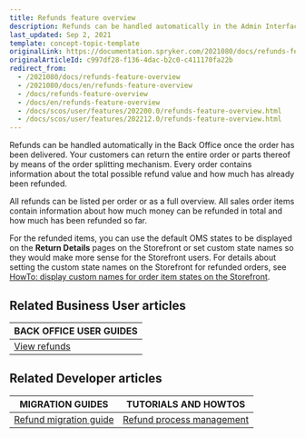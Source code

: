 ```yaml
---
title: Refunds feature overview
description: Refunds can be handled automatically in the Admin Interface, once the order has been delivered. All refunds can be listed per order or as a full overview.
last_updated: Sep 2, 2021
template: concept-topic-template
originalLink: https://documentation.spryker.com/2021080/docs/refunds-feature-overview
originalArticleId: c997df28-f136-4dac-b2c0-c411170fa22b
redirect_from:
  - /2021080/docs/refunds-feature-overview
  - /2021080/docs/en/refunds-feature-overview
  - /docs/refunds-feature-overview
  - /docs/en/refunds-feature-overview
  - /docs/scos/user/features/202200.0/refunds-feature-overview.html
  - /docs/scos/user/features/202212.0/refunds-feature-overview.html
---
```


Refunds can be handled automatically in the Back Office once the order has been delivered. Your customers can return the entire order or parts thereof by means of the order splitting mechanism. Every order contains information about the total possible refund value and how much has already been refunded.

All refunds can be listed per order or as a full overview. All sales order items contain information about how much money can be refunded in total and how much has been refunded so far.

For the refunded items, you can use the default OMS states to be displayed on the **Return Details** pages on the Storefront or set custom state names so they would make more sense for the Storefront users. For details about setting the custom state names on the Storefront for refunded orders, see [HowTo: display custom names for order item states on the Storefront](/docs/scos/dev/tutorials-and-howtos/howtos/feature-howtos/howto-display-custom-names-for-order-item-states-on-the-storefront.html).

## Related Business User articles

|BACK OFFICE USER GUIDES|
|---|
| [View refunds](/docs/pbc/all/order-management-system/{{page.version}}/manage-in-the-back-office/view-refunds.html)  |

## Related Developer articles

| MIGRATION GUIDES | TUTORIALS AND HOWTOS |
|---------|---------|
| [Refund migration guide](/docs/pbc/all/order-management-system/{{page.version}}/install-and-upgrade/upgrade-modules/upgrade-the-refund-module.html) | [Refund process management](/docs/pbc/all/order-management-system/{{page.version}}/refund-process-management.html) |

